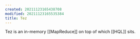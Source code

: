 ```yaml
---
created: 20211123165438708
modified: 20211123165535384
title: Tez
---
```


Tez is an in-memory [[MapReduce]] on top of which [[HQL]] sits.
